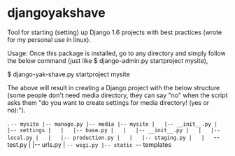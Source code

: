 djangoyakshave
==============

Tool for starting (setting) up Django 1.6 projects with best practices (wrote for my personal use in linux). 

Usage:
Once this package is installed, go to any directory and simply follow the below command (just like $ django-admin.py startproject mysite), 

$ django-yak-shave.py startproject mysite

The above will result in creating a Django project with the below structure (some people don't need media directory, they can say "no" when the script asks them "do you want to create settings for media directory! (yes or no):").

.
`-- mysite
    |-- manage.py
    |-- media
    |-- mysite
    |   |-- __init__.py
    |   |-- settings
    |   |   |-- base.py
    |   |   |-- __init__.py
    |   |   |-- local.py
    |   |   |-- production.py
    |   |   |-- staging.py
    |   |   `-- test.py
    |   |-- urls.py
    |   `-- wsgi.py
    |-- static
    `-- templates